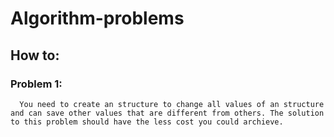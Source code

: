 # Algorithm-problems

## How to:
  
  ### Problem 1:
      You need to create an structure to change all values of an structure and can save other values that are different from others. The solution to this problem should have the less cost you could archieve.
